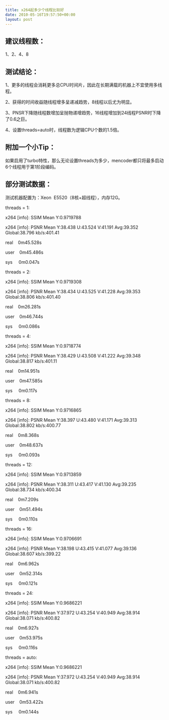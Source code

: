 ```yaml
---
title: x264起多少个线程比较好
date: 2010-05-16T19:57:50+00:00
layout: post
---
```

## 建议线程数：

1、2、4、8

## 测试结论：

1、更多的线程会消耗更多总CPU时间片，因此在长期满载的机器上不宜使用多线程。

2、获得的时间收益随线程增多呈递减趋势，8线程以后尤为明显。

3、PNSR下降随线程数增加呈抛物递增趋势，16线程增加到24线程PSNR时下降了0.6之巨。

4、设置threads=auto时，线程数为逻辑CPU个数的1.5倍。

## 附加一个小Tip：

如果启用了turbo特性，那么无论设置threads为多少，mencoder都只将最多启动6个线程用于第1阶段编码。

## 部分测试数据：

测试机器配置为：Xeon  E5520（8核+超线程），内存12G。

threads = 1:
  
x264 [info]: SSIM Mean Y:0.9719788
  
x264 [info]: PSNR Mean Y:38.438 U:43.524 V:41.191 Avg:39.352 Global:38.796 kb/s:401.41

real    0m45.528s
  
user    0m45.486s
  
sys     0m0.047s

threads = 2:
  
x264 [info]: SSIM Mean Y:0.9719308
  
x264 [info]: PSNR Mean Y:38.434 U:43.525 V:41.228 Avg:39.353 Global:38.806 kb/s:401.40

real    0m26.281s
  
user    0m46.744s
  
sys     0m0.086s

threads = 4:
  
x264 [info]: SSIM Mean Y:0.9718774
  
x264 [info]: PSNR Mean Y:38.429 U:43.508 V:41.222 Avg:39.348 Global:38.817 kb/s:401.11

real    0m14.951s
  
user    0m47.585s
  
sys     0m0.117s

threads = 8:
  
x264 [info]: SSIM Mean Y:0.9716865
  
x264 [info]: PSNR Mean Y:38.397 U:43.480 V:41.171 Avg:39.313 Global:38.802 kb/s:400.77

real    0m8.368s
  
user    0m48.637s
  
sys     0m0.093s

threads = 12:
  
x264 [info]: SSIM Mean Y:0.9713859
  
x264 [info]: PSNR Mean Y:38.311 U:43.417 V:41.130 Avg:39.235 Global:38.734 kb/s:400.34

real    0m7.209s
  
user    0m51.494s
  
sys     0m0.110s

threads = 16:
  
x264 [info]: SSIM Mean Y:0.9706691
  
x264 [info]: PSNR Mean Y:38.198 U:43.415 V:41.077 Avg:39.136 Global:38.607 kb/s:399.22

real    0m6.962s
  
user    0m52.314s
  
sys     0m0.121s

threads = 24:
  
x264 [info]: SSIM Mean Y:0.9686221
  
x264 [info]: PSNR Mean Y:37.972 U:43.254 V:40.949 Avg:38.914 Global:38.071 kb/s:400.82

real    0m6.927s
  
user    0m53.975s
  
sys     0m0.116s

threads = auto:
  
x264 [info]: SSIM Mean Y:0.9686221
  
x264 [info]: PSNR Mean Y:37.972 U:43.254 V:40.949 Avg:38.914 Global:38.071 kb/s:400.82

real    0m6.941s
  
user    0m53.422s
  
sys     0m0.144s
